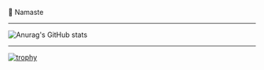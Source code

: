 🙏 Namaste
<!--
- 👀 I’m interested in ...
- 🌱 I’m currently learning ...
- 💞️ I’m looking to collaborate on ...
- 📫 How to reach me ...
-->
<!---
anij/anij is a ✨ special ✨ repository because its `README.md` (this file) appears on your GitHub profile.
You can click the Preview link to take a look at your changes.
--->
------------------------------------------------------------------------

![Anurag's GitHub stats](https://github-readme-stats.vercel.app/api?username=anij&count_private=true&theme=onedark)

------------------------------------------------------------------------

[![trophy](https://github-profile-trophy.vercel.app/?username=anij&theme=onedark)](https://github.com/ryo-ma/github-profile-trophy)

